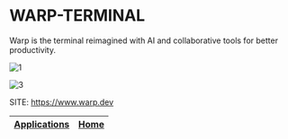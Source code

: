 # WARP-TERMINAL

 Warp is the terminal reimagined with AI and collaborative tools for better productivity.

 
 ![1](https://github.com/nazdridoy/Portable-Linux-Apps.github.io/assets/45564804/b00893ad-3323-4149-be54-c0bda0e6f64a)

 ![3](https://github.com/nazdridoy/Portable-Linux-Apps.github.io/assets/45564804/fd80b086-70e0-4a53-ba9c-71b12ecc7591)


 
 SITE: https://www.warp.dev

 | [Applications](https://portable-linux-apps.github.io/apps.html) | [Home](https://portable-linux-apps.github.io)
 | --- | --- |
